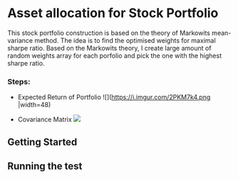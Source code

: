 # Asset allocation for Stock Portfolio 
This stock portfolio construction is based on the theory of Markowits mean-variance method. The idea is to find the optimised weights for maximal sharpe ratio. Based on the Markowits theory, I create large amount of random weights array for each porfolio and pick the one with the highest sharpe ratio. 

### Steps:
- Expected Return of Portfolio
![](https://i.imgur.com/2PKM7k4.png |width=48)

- Covariance Matrix
![](https://i.imgur.com/tvMAl4h.pngjpg=100x100)


## Getting Started 



## Running the test 






